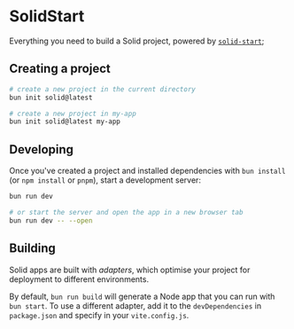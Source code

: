 # SolidStart

Everything you need to build a Solid project, powered by [`solid-start`](https://start.solidjs.com);

## Creating a project

```bash
# create a new project in the current directory
bun init solid@latest

# create a new project in my-app
bun init solid@latest my-app
```

## Developing

Once you've created a project and installed dependencies with `bun install` (or `npm install` or `pnpm`), start a development server:

```bash
bun run dev

# or start the server and open the app in a new browser tab
bun run dev -- --open
```

## Building

Solid apps are built with _adapters_, which optimise your project for deployment to different environments.

By default, `bun run build` will generate a Node app that you can run with `bun start`. To use a different adapter, add it to the `devDependencies` in `package.json` and specify in your `vite.config.js`.
